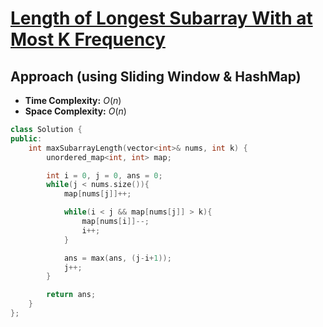 # [Length of Longest Subarray With at Most K Frequency](https://leetcode.com/problems/length-of-longest-subarray-with-at-most-k-frequency/description/)

## Approach (using Sliding Window & HashMap)

- **Time Complexity:** $O(n)$
- **Space Complexity:** $O(n)$


```cpp
class Solution {
public:
    int maxSubarrayLength(vector<int>& nums, int k) {
        unordered_map<int, int> map;

        int i = 0, j = 0, ans = 0;
        while(j < nums.size()){
            map[nums[j]]++;

            while(i < j && map[nums[j]] > k){
                map[nums[i]]--;
                i++;
            }

            ans = max(ans, (j-i+1));
            j++;
        }

        return ans;
    }
};
```